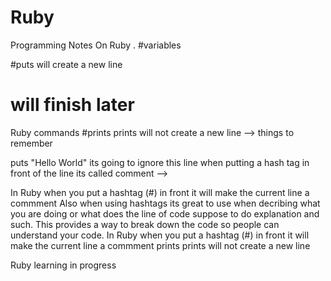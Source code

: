# Ruby
Programming Notes On Ruby
.
#variables

#puts will create a new line
# will finish later
Ruby commands 
#prints prints will not create a new line      -->
things to remember



puts "Hello World"
its going to ignore this line
when putting a hash tag in front of the line its called comment     -->


 In Ruby when you put a hashtag (#) in front it will make the current line a commment 
  Also when using hashtags its great to use when decribing what you are doing or what does the line of code suppose to do explanation and such. This provides a way to break down the code so people can understand your code.
  In Ruby when you put a hashtag (#) in front it will make the current line a commment 
 prints prints will not create a new line 


Ruby learning in progress
